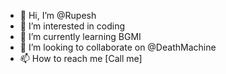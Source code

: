 - 👋 Hi, I’m @Rupesh
- 👀 I’m interested in coding
- 🌱 I’m currently learning BGMI 
- 💞️ I’m looking to collaborate on @DeathMachine
- 📫 How to reach me [Call me]

<!---
Amciot4/Amciot4 is a ✨ special ✨ repository because its `README.md` (this file) appears on your GitHub profile.
You can click the Preview link to take a look at your changes.
--->

